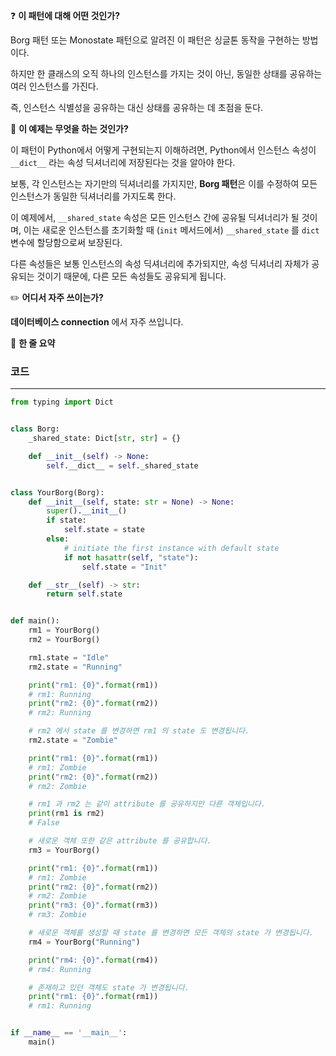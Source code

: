 <aside>

❓ **이 패턴에 대해 어떤 것인가?**

</aside>

Borg 패턴 또는 Monostate 패턴으로 알려진 이 패턴은 싱글톤 동작을 구현하는 방법이다.

하지만 한 클래스의 오직 하나의 인스턴스를 가지는 것이 아닌, 동일한 상태를 공유하는 여러 인스턴스를 가진다.

즉, 인스턴스 식별성을 공유하는 대신 상태를 공유하는 데 초점을 둔다.

<aside>

📝 **이 예제는 무엇을 하는 것인가?**

</aside>

이 패턴이 Python에서 어떻게 구현되는지 이해하려면, Python에서 인스턴스 속성이 `__dict__` 라는 속성 딕셔너리에 저장된다는 것을 알아야 한다.

보통, 각 인스턴스는 자기만의 딕셔너리를 가지지만, **Borg 패턴**은 이를 수정하여 모든 인스턴스가 동일한 딕셔너리를 가지도록 한다.

이 예제에서, `__shared_state` 속성은 모든 인스턴스 간에 공유될 딕셔너리가 될 것이며, 이는 새로운 인스턴스를 초기화할 때 (`init` 메서드에서) `__shared_state` 를 `dict` 변수에 할당함으로써 보장된다.

다른 속성들은 보통 인스턴스의 속성 딕셔너리에 추가되지만, 속성 딕셔너리 자체가 공유되는 것이기 때문에, 다른 모든 속성들도 공유되게 됩니다.

<aside>

✏️ **어디서 자주 쓰이는가?**

</aside>

**데이터베이스 connection** 에서 자주 쓰입니다.

<aside>

📖 **한 줄 요약**

</aside>

### 코드

---

```python
from typing import Dict


class Borg:
    _shared_state: Dict[str, str] = {}

    def __init__(self) -> None:
        self.__dict__ = self._shared_state


class YourBorg(Borg):
    def __init__(self, state: str = None) -> None:
        super().__init__()
        if state:
            self.state = state
        else:
            # initiate the first instance with default state
            if not hasattr(self, "state"):
                self.state = "Init"

    def __str__(self) -> str:
        return self.state


def main():
    rm1 = YourBorg()
    rm2 = YourBorg()

    rm1.state = "Idle"
    rm2.state = "Running"

    print("rm1: {0}".format(rm1))
    # rm1: Running
    print("rm2: {0}".format(rm2))
    # rm2: Running

    # rm2 에서 state 를 변경하면 rm1 의 state 도 변경됩니다.
    rm2.state = "Zombie"

    print("rm1: {0}".format(rm1))
    # rm1: Zombie
    print("rm2: {0}".format(rm2))
    # rm2: Zombie

    # rm1 과 rm2 는 같이 attribute 를 공유하지만 다른 객체입니다.
    print(rm1 is rm2)
    # False

    # 새로운 객체 또한 같은 attribute 를 공유합니다.
    rm3 = YourBorg()

    print("rm1: {0}".format(rm1))
    # rm1: Zombie
    print("rm2: {0}".format(rm2))
    # rm2: Zombie
    print("rm3: {0}".format(rm3))
    # rm3: Zombie

    # 새로운 객체를 생성할 때 state 를 변경하면 모든 객체의 state 가 변경됩니다.
    rm4 = YourBorg("Running")

    print("rm4: {0}".format(rm4))
    # rm4: Running

    # 존재하고 있던 객체도 state 가 변경됩니다.
    print("rm1: {0}".format(rm1))
    # rm1: Running


if __name__ == '__main__':
    main()
```